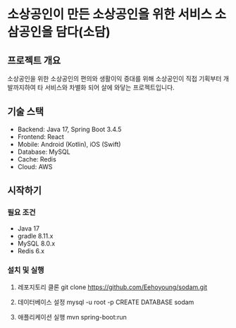 # 소상공인이 만든 소상공인을 위한 서비스 소삼공인을 담다(소담)

## 프로젝트 개요

소상공인을 위한 소상공인의 편의와 생활이익 증대를 위해 소상공인이 직접 기획부터 개발까지하여 타 서비스와 차별화 되어 살에 와닿는 프로젝트입니다.

## 기술 스택

- Backend: Java 17, Spring Boot 3.4.5
- Frontend: React
- Mobile: Android (Kotlin), iOS (Swift)
- Database: MySQL
- Cache: Redis
- Cloud: AWS

## 시작하기

### 필요 조건

- Java 17
- gradle 8.11.x
- MySQL 8.0.x
- Redis 6.x

### 설치 및 실행

1. 레포지토리 클론
   git clone https://github.com/Eehoyoung/sodam.git

2. 데이터베이스 설정
   mysql -u root -p
   CREATE DATABASE sodam

3. 애플리케이션 실행
   mvn spring-boot:run
